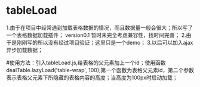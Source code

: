 # tableLoad
1.由于在项目中经常遇到加载表格数据的情况，而且数据量一般会很大；所以写了一个表格数据加载插件；
version0.1  暂时未完全考虑兼容性，找时间完善；
2.由于是刚刚写的所以没有经过项目验证；这里只是一个demo；
3.以后可以加入ajax异步加载数据；

#使用方法：引入tableLoad.js,给表格的父元素加上一个id；使用函数dealTable.lazyLoad('table-wrap', 100);第一个函数为表格父元素id，第二个参数表示表格父元素下所隐藏的表格内容的高度；当高度为100px时启动加载；

